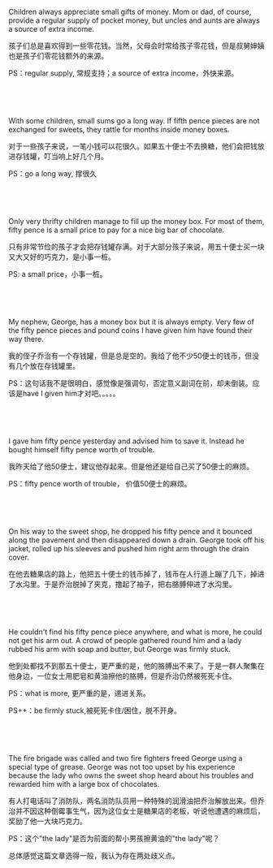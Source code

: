 Children always appreciate small gifts of money. Mom or dad, of course, provide a regular supply of pocket money, but uncles and aunts are always a source of extra income.

孩子们总是喜欢得到一些零花钱。当然，父母会时常给孩子零花钱，但是叔舅婶姨也是孩子们零花钱额外的来源。

PS：regular supply, 常规支持；a source of extra income，外快来源。

    

    



With some children, small sums go a long way. If fifth pence pieces are not exchanged for sweets, they rattle for months inside money boxes.

对于一些孩子来说，一笔小钱可以花很久。如果五十便士不去换糖，他们会把钱放进存钱罐，叮当响上好几个月。

PS：go a long way, 撑很久

    

    



Only very thrifty children manage to fill up the money box. For most of them, fifty pence is a small price to pay for a nice big bar of chocolate.

只有非常节俭的孩子才会把存钱罐存满。对于大部分孩子来说，用五十便士买一块又大又好的巧克力，是小事一桩。

PS: a small price，小事一桩。

    

    



My nephew, George, has a money box but it is always empty. Very few of the fifty pence pieces and pound coins I have given him have found their way there.

我的侄子乔治有一个存钱罐，但是总是空的。我给了他不少50便士的钱币，但没有几个放在存钱罐里。

PS：这句话我不是很明白，感觉像是强调句，否定意义副词在前，却未倒装。应该是have I given him才对吧。。。。。

    

    



I gave him fifty pence yesterday and advised him to save it. Instead he bought himself fifty pence worth of trouble.

我昨天给了他50便士，建议他存起来。但是他还是给自己买了50便士的麻烦。

PS：fifty pence worth of trouble， 价值50便士的麻烦。

    

    



On his way to the sweet shop, he dropped his fifty pence and it bounced along the pavement and then disappeared down a drain. George took off his jacket, rolled up his sleeves and pushed him right arm through the drain cover.

在他去糖果店的路上，他把五十便士的钱币掉了，钱币在人行道上蹦了几下，掉进了水沟里。于是乔治脱掉了夹克，撸起了袖子，把右胳膊伸进了水沟里。

    

    



He couldn't find his fifty pence piece anywhere, and what is more, he could not get his arm out. A crowd of people gathered round him and a lady rubbed his arm with soap and butter, but George was firmly stuck.

他到处都找不到那五十便士，更严重的是，他的胳膊出不来了。于是一群人聚集在他身边，一位女士用肥皂和黄油擦他的胳膊，但是乔治仍然被死死卡住。

PS：what is more, 更严重的是，递进关系。

PS++：be firmly stuck,被死死卡住/困住，脱不开身。

    

    



The fire brigade was called and two fire fighters freed George using a special type of grease. George was not too upset by his experience because the lady who owns the sweet shop heard about his troubles and rewarded him with a large box of chocolates.

有人打电话叫了消防队，两名消防队员用一种特殊的润滑油把乔治解放出来。但乔治并不因这种倒霉事生气，因为这位女士是糖果店的老板，听说他遭遇的麻烦后，奖励了他一大块巧克力。

PS：这个"the lady"是否为前面的帮小男孩擦黄油的"the lady"呢？

总体感觉这篇文章选得一般，我认为存在两处歧义点。
